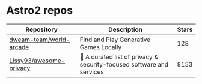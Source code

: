 # Astro2 repos

| Repository                                                            | Description                                                            | Stars |
| --------------------------------------------------------------------- | ---------------------------------------------------------------------- | ----- |
| [dweam-team/world-arcade](https://github.com/dweam-team/world-arcade) | Find and Play Generative Games Locally                                 | 128   |
| [Lissy93/awesome-privacy](https://github.com/Lissy93/awesome-privacy) | 🦄  A curated list of privacy & security-focused software and services | 8153  |
